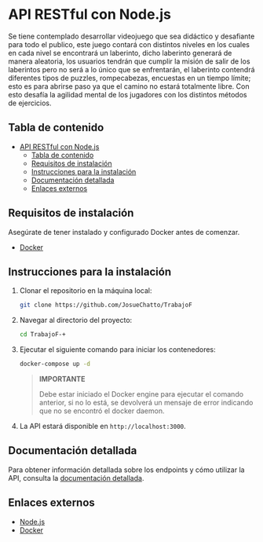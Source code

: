 # API RESTful con Node.js

Se tiene contemplado desarrollar videojuego que sea didáctico y desafiante para todo el publico, este juego contará con distintos niveles en los cuales en cada nivel se encontrará un laberinto, dicho laberinto generará de manera aleatoria, los usuarios tendrán que cumplir la misión de salir de los laberintos pero no será a lo único que se enfrentarán, el laberinto contendrá diferentes tipos de puzzles, rompecabezas, encuestas en un tiempo límite; esto es para abrirse paso ya que el camino no estará totalmente libre. Con esto desafía la agilidad mental de los jugadores con los distintos métodos de ejercicios.

## Tabla de contenido

- [API RESTful con Node.js](#api-restful-con-nodejs)
  - [Tabla de contenido](#tabla-de-contenido)
  - [Requisitos de instalación](#requisitos-de-instalación)
  - [Instrucciones para la instalación](#instrucciones-para-la-instalación)
  - [Documentación detallada](#documentación-detallada)
  - [Enlaces externos](#enlaces-externos)

## Requisitos de instalación

Asegúrate de tener instalado y configurado Docker antes de comenzar.

- [Docker](https://www.docker.com)

## Instrucciones para la instalación

1. Clonar el repositorio en la máquina local:
   
   ```sh
   git clone https://github.com/JosueChatto/TrabajoF
   ```

2. Navegar al directorio del proyecto:
   
   ```sh
   cd TrabajoF-+
   ```

3. Ejecutar el siguiente comando para iniciar los contenedores:

    ```sh
    docker-compose up -d
    ```

    > **IMPORTANTE**
    >
    > Debe estar iniciado el Docker engine para ejecutar el comando anterior,
    > si no lo está, se devolverá un mensaje de error indicando que no se
    > encontró el docker daemon.

4. La API estará disponible en `http://localhost:3000`.

## Documentación detallada

Para obtener información detallada sobre los endpoints y cómo utilizar la API,
consulta la [documentación detallada](./docs/README.md).

## Enlaces externos

- [Node.js](https://www.nodejs.org)
- [Docker](https://www.docker.com)